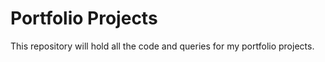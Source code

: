 # Portfolio Projects

This repository will hold all the code and queries for my portfolio projects.
